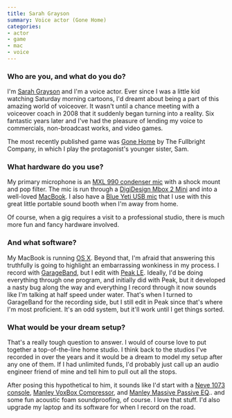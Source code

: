 ```yaml
---
title: Sarah Grayson
summary: Voice actor (Gone Home)
categories:
- actor
- game
- mac
- voice
---
```


### Who are you, and what do you do?

I'm [Sarah Grayson](http://sarahgrayson.com/ "Sarah's website.") and I'm a voice actor. Ever since I was a little kid watching Saturday morning cartoons, I'd dreamt about being a part of this amazing world of voiceover. It wasn't until a chance meeting with a voiceover coach in 2008 that it suddenly began turning into a reality. Six fantastic years later and I've had the pleasure of lending my voice to commercials, non-broadcast works, and video games.

The most recently published game was [Gone Home][gone-home] by The Fullbright Company, in which I play the protagonist's younger sister, Sam.

### What hardware do you use?

My primary microphone is an [MXL 990 condenser mic][mxl-990] with a shock mount and pop filter. The mic is run through a [DigiDesign Mbox 2 Mini][mbox-2-mini] and into a well-loved [MacBook][]. I also have a [Blue Yeti USB mic][yeti] that I use with this great little portable sound booth when I'm away from home.

Of course, when a gig requires a visit to a professional studio, there is much more fun and fancy hardware involved.

### And what software?

My MacBook is running [OS X][macos]. Beyond that, I'm afraid that answering this truthfully is going to highlight an embarrassing wonkiness in my process. I record with [GarageBand][], but I edit with [Peak LE][peak-le]. Ideally, I'd be doing everything through one program, and initially did with Peak, but it developed a nasty bug along the way and everything I record through it now sounds like I'm talking at half speed under water. That's when I turned to GarageBand for the recording side, but I still edit in Peak since that's where I'm most proficient. It's an odd system, but it'll work until I get things sorted.

### What would be your dream setup?

That's a really tough question to answer. I would of course love to put together a top-of-the-line home studio. I think back to the studios I've recorded in over the years and it would be a dream to model my setup after any one of them. If I had unlimited funds, I'd probably just call up an audio engineer friend of mine and tell him to pull out all the stops.

After posing this hypothetical to him, it sounds like I'd start with a [Neve 1073 console][1073-console-module], [Manley VoxBox Compressor][voxbox], and [Manley Massive Passive EQ][massive-passive].. and some fun acoustic foam soundproofing, of course. I love that stuff. I'd also upgrade my laptop and its software for when I record on the road.

[massive-passive]: https://www.manley.com/products/view/msmp "A two channel equaliser."
[macbook]: https://en.wikipedia.org/wiki/MacBook "A laptop."
[mbox-2-mini]: https://www.amazon.com/Digidesign-Portable-USB-Powered-Tools-Workstation/dp/B000KW4TZK/ "A USB-powered audio/MIDI production system."
[mxl-990]: http://www.mxlmics.com/microphones/900-series/990/ "A condenser microphone."
[voxbox]: https://www.manley.com/products/view/mvbx "A preamp and equaliser."
[yeti]: http://bluemic.com/yeti/ "A USB microphone."
[1073-console-module]: https://en.wikipedia.org/wiki/Neve_Electronics#Neve_1073_Console_Module "A preamp."
[gone-home]: https://gonehome.game/ "A story exploration video game."
[garageband]: https://www.apple.com/mac/garageband/ "An audio recording and editing tool for the Mac."
[macos]: https://en.wikipedia.org/wiki/MacOS "An operating system for Mac hardware."
[peak-le]: https://www.macupdate.com/app/mac/9784/bias-peak-le "A music creation and editing tool."
